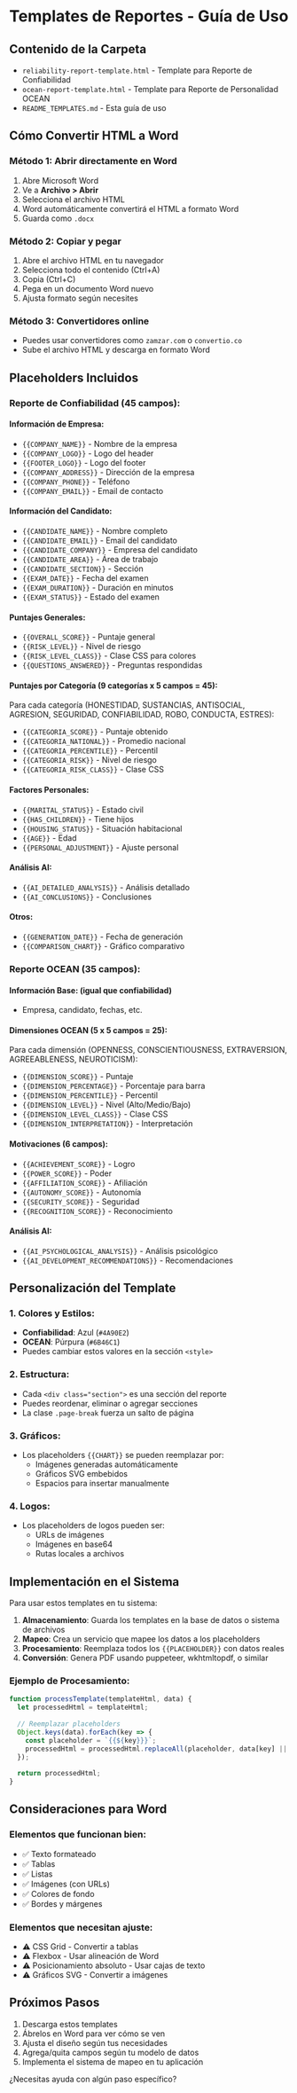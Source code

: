 # Templates de Reportes - Guía de Uso

## Contenido de la Carpeta

- `reliability-report-template.html` - Template para Reporte de Confiabilidad
- `ocean-report-template.html` - Template para Reporte de Personalidad OCEAN
- `README_TEMPLATES.md` - Esta guía de uso

## Cómo Convertir HTML a Word

### Método 1: Abrir directamente en Word
1. Abre Microsoft Word
2. Ve a **Archivo > Abrir**
3. Selecciona el archivo HTML
4. Word automáticamente convertirá el HTML a formato Word
5. Guarda como `.docx`

### Método 2: Copiar y pegar
1. Abre el archivo HTML en tu navegador
2. Selecciona todo el contenido (Ctrl+A)
3. Copia (Ctrl+C)
4. Pega en un documento Word nuevo
5. Ajusta formato según necesites

### Método 3: Convertidores online
- Puedes usar convertidores como `zamzar.com` o `convertio.co`
- Sube el archivo HTML y descarga en formato Word

## Placeholders Incluidos

### **Reporte de Confiabilidad (45 campos):**

#### Información de Empresa:
- `{{COMPANY_NAME}}` - Nombre de la empresa
- `{{COMPANY_LOGO}}` - Logo del header
- `{{FOOTER_LOGO}}` - Logo del footer
- `{{COMPANY_ADDRESS}}` - Dirección de la empresa
- `{{COMPANY_PHONE}}` - Teléfono
- `{{COMPANY_EMAIL}}` - Email de contacto

#### Información del Candidato:
- `{{CANDIDATE_NAME}}` - Nombre completo
- `{{CANDIDATE_EMAIL}}` - Email del candidato
- `{{CANDIDATE_COMPANY}}` - Empresa del candidato
- `{{CANDIDATE_AREA}}` - Área de trabajo
- `{{CANDIDATE_SECTION}}` - Sección
- `{{EXAM_DATE}}` - Fecha del examen
- `{{EXAM_DURATION}}` - Duración en minutos
- `{{EXAM_STATUS}}` - Estado del examen

#### Puntajes Generales:
- `{{OVERALL_SCORE}}` - Puntaje general
- `{{RISK_LEVEL}}` - Nivel de riesgo
- `{{RISK_LEVEL_CLASS}}` - Clase CSS para colores
- `{{QUESTIONS_ANSWERED}}` - Preguntas respondidas

#### Puntajes por Categoría (9 categorías x 5 campos = 45):
Para cada categoría (HONESTIDAD, SUSTANCIAS, ANTISOCIAL, AGRESION, SEGURIDAD, CONFIABILIDAD, ROBO, CONDUCTA, ESTRES):
- `{{CATEGORIA_SCORE}}` - Puntaje obtenido
- `{{CATEGORIA_NATIONAL}}` - Promedio nacional  
- `{{CATEGORIA_PERCENTILE}}` - Percentil
- `{{CATEGORIA_RISK}}` - Nivel de riesgo
- `{{CATEGORIA_RISK_CLASS}}` - Clase CSS

#### Factores Personales:
- `{{MARITAL_STATUS}}` - Estado civil
- `{{HAS_CHILDREN}}` - Tiene hijos
- `{{HOUSING_STATUS}}` - Situación habitacional
- `{{AGE}}` - Edad
- `{{PERSONAL_ADJUSTMENT}}` - Ajuste personal

#### Análisis AI:
- `{{AI_DETAILED_ANALYSIS}}` - Análisis detallado
- `{{AI_CONCLUSIONS}}` - Conclusiones

#### Otros:
- `{{GENERATION_DATE}}` - Fecha de generación
- `{{COMPARISON_CHART}}` - Gráfico comparativo

### **Reporte OCEAN (35 campos):**

#### Información Base: (igual que confiabilidad)
- Empresa, candidato, fechas, etc.

#### Dimensiones OCEAN (5 x 5 campos = 25):
Para cada dimensión (OPENNESS, CONSCIENTIOUSNESS, EXTRAVERSION, AGREEABLENESS, NEUROTICISM):
- `{{DIMENSION_SCORE}}` - Puntaje
- `{{DIMENSION_PERCENTAGE}}` - Porcentaje para barra
- `{{DIMENSION_PERCENTILE}}` - Percentil
- `{{DIMENSION_LEVEL}}` - Nivel (Alto/Medio/Bajo)
- `{{DIMENSION_LEVEL_CLASS}}` - Clase CSS
- `{{DIMENSION_INTERPRETATION}}` - Interpretación

#### Motivaciones (6 campos):
- `{{ACHIEVEMENT_SCORE}}` - Logro
- `{{POWER_SCORE}}` - Poder
- `{{AFFILIATION_SCORE}}` - Afiliación
- `{{AUTONOMY_SCORE}}` - Autonomía
- `{{SECURITY_SCORE}}` - Seguridad
- `{{RECOGNITION_SCORE}}` - Reconocimiento

#### Análisis AI:
- `{{AI_PSYCHOLOGICAL_ANALYSIS}}` - Análisis psicológico
- `{{AI_DEVELOPMENT_RECOMMENDATIONS}}` - Recomendaciones

## Personalización del Template

### 1. Colores y Estilos:
- **Confiabilidad**: Azul (`#4A90E2`)
- **OCEAN**: Púrpura (`#6B46C1`)
- Puedes cambiar estos valores en la sección `<style>`

### 2. Estructura:
- Cada `<div class="section">` es una sección del reporte
- Puedes reordenar, eliminar o agregar secciones
- La clase `.page-break` fuerza un salto de página

### 3. Gráficos:
- Los placeholders `{{CHART}}` se pueden reemplazar por:
  - Imágenes generadas automáticamente
  - Gráficos SVG embebidos
  - Espacios para insertar manualmente

### 4. Logos:
- Los placeholders de logos pueden ser:
  - URLs de imágenes
  - Imágenes en base64
  - Rutas locales a archivos

## Implementación en el Sistema

Para usar estos templates en tu sistema:

1. **Almacenamiento**: Guarda los templates en la base de datos o sistema de archivos
2. **Mapeo**: Crea un servicio que mapee los datos a los placeholders
3. **Procesamiento**: Reemplaza todos los `{{PLACEHOLDER}}` con datos reales
4. **Conversión**: Genera PDF usando puppeteer, wkhtmltopdf, o similar

### Ejemplo de Procesamiento:
```javascript
function processTemplate(templateHtml, data) {
  let processedHtml = templateHtml;
  
  // Reemplazar placeholders
  Object.keys(data).forEach(key => {
    const placeholder = `{{${key}}}`;
    processedHtml = processedHtml.replaceAll(placeholder, data[key] || '');
  });
  
  return processedHtml;
}
```

## Consideraciones para Word

### Elementos que funcionan bien:
- ✅ Texto formateado
- ✅ Tablas
- ✅ Listas
- ✅ Imágenes (con URLs)
- ✅ Colores de fondo
- ✅ Bordes y márgenes

### Elementos que necesitan ajuste:
- ⚠️ CSS Grid - Convertir a tablas
- ⚠️ Flexbox - Usar alineación de Word
- ⚠️ Posicionamiento absoluto - Usar cajas de texto
- ⚠️ Gráficos SVG - Convertir a imágenes

## Próximos Pasos

1. Descarga estos templates
2. Ábrelos en Word para ver cómo se ven
3. Ajusta el diseño según tus necesidades
4. Agrega/quita campos según tu modelo de datos
5. Implementa el sistema de mapeo en tu aplicación

¿Necesitas ayuda con algún paso específico?
